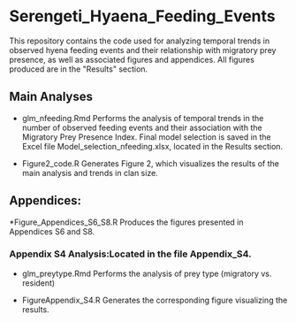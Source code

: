 # Serengeti_Hyaena_Feeding_Events

This repository contains the code used for analyzing temporal trends in observed hyena feeding events and their relationship with migratory prey presence, as well as associated figures and appendices.
All figures produced are in the "Results" section.

## Main Analyses

   * glm_nfeeding.Rmd
    Performs the analysis of temporal trends in the number of observed feeding events and their association with the Migratory Prey Presence Index.
    Final model selection is saved in the Excel file Model_selection_nfeeding.xlsx, located in the Results section.

   * Figure2_code.R
    Generates Figure 2, which visualizes the results of the main analysis and trends in clan size.

## Appendices: 

   *Figure_Appendices_S6_S8.R
    Produces the figures presented in Appendices S6 and S8.

### Appendix S4 Analysis:Located in the file Appendix_S4.

   * glm_preytype.Rmd 
     Performs the analysis of prey type (migratory vs. resident)

   * FigureAppendix_S4.R 
     Generates the corresponding figure visualizing the results.
     
     
